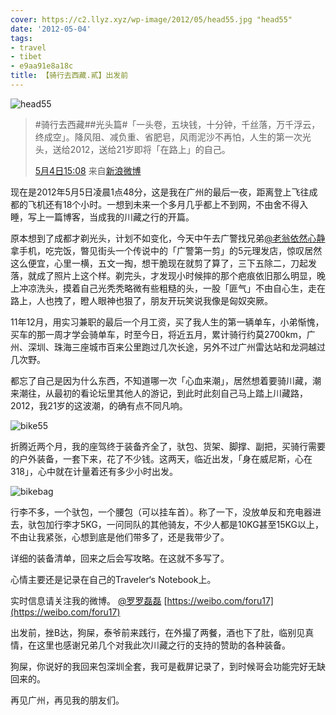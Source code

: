 ```yaml
---
cover: https://c2.llyz.xyz/wp-image/2012/05/head55.jpg "head55"
date: '2012-05-04'
tags:
- travel
- tibet
- e9aa91e8a18c
title: 【骑行去西藏.貳】出发前
---
```


![head55](https://c2.llyz.xyz/wp-image/2012/05/head55.jpg "head55")

> #骑行去西藏##光头篇#「一头卷，五块钱，十分钟，千丝落，万千浮云，终成空」。降风阻、减负重、省肥皂，风雨泥沙不再怕，人生的第一次光头，送给2012，送给21岁即将「在路上」的自己。
> 
> [5月4日15:08](https://weibo.com/1250829960/yhC4Op6B9) 来自[新浪微博](https://weibo.com/)

现在是2012年5月5日凌晨1点48分，这是我在广州的最后一夜，距离登上飞往成都的飞机还有18个小时。一想到未来一个多月几乎都上不到网，不由舍不得入睡，写上一篇博客，当成我的川藏之行的开篇。

原本想到了成都才剃光头，计划不如变化，今天中午去广警找兄弟[@老翁依然心静](https://weibo.com/u/1800275017) 拿手机，吃完饭，暼见街头一个传说中的「广警第一剪」的5元理发店，惊叹居然这么便宜，心里一横，五文一掏，想干脆现在就剪了算了，三下五除二，刀起发落，就成了照片上这个样。剃完头，才发现小时候摔的那个疤痕依旧那么明显，晚上冲凉洗头，摸着自己光秃秃略微有些粗糙的头，一股「匪气」不由自心生，走在路上，人也拽了，瞪人眼神也狠了，朋友开玩笑说我像是匈奴突厥。

11年12月，用实习兼职的最后一个月工资，买了我人生的第一辆单车，小弟惭愧，买车的那一周才学会骑单车，时至今日，将近五月，累计骑行约莫2700km，广州、深圳、珠海三座城市百来公里跑过几次长途，另外不过广州雷达站和龙洞越过几次野。

都忘了自己是因为什么东西，不知道哪一次「心血来潮」，居然想着要骑川藏，潮来潮往，从最初的看论坛里其他人的游记，到此时此刻自己马上踏上川藏路，2012，我21岁的这波潮，的确有点不同凡响。

![bike55](https://c2.llyz.xyz/wp-image/2012/05/bike55.jpg "bike55")

折腾近两个月，我的座驾终于装备齐全了，驮包、货架、脚撑、副把，买骑行需要的户外装备，一套下来，花了不少钱。这两天，临近出发，「身在威尼斯，心在318」，心中就在计量着还有多少小时出发。

![bikebag](https://c2.llyz.xyz/wp-image/2012/05/bikebag.jpg "bikebag")

行李不多，一个驮包，一个腰包（可以挂车首）。称了一下，没放单反和充电器进去，驮包加行李才5KG，一问同队的其他骑友，不少人都是10KG甚至15KG以上，不由让我紧张，心想到底是他们带多了，还是我带少了。

详细的装备清单，回来之后会写攻略。在这就不多写了。

心情主要还是记录在自己的Traveler‘s Notebook上。

实时信息请关注我的微博。 [@罗罗磊磊](https://weibo.com/foru17) [https://weibo.com/foru17](https://weibo.com/foru17)

出发前，挫B达，狗屎，泰爷前来践行，在外撮了两餐，酒也下了肚，临别见真情，在这里也感谢兄弟几个对我此次川藏之行的支持的赞助的各种装备。

狗屎，你说好的我回来包深圳全套，我可是截屏记录了，到时候哥会功能完好无缺回来的。

再见广州，再见我的朋友们。
